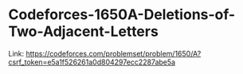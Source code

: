 # Codeforces-1650A-Deletions-of-Two-Adjacent-Letters
Link: https://codeforces.com/problemset/problem/1650/A?csrf_token=e5a1f526261a0d804297ecc2287abe5a
